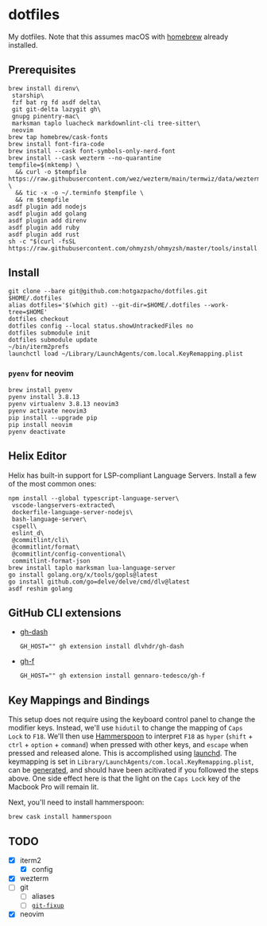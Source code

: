 # dotfiles

My dotfiles. Note that this assumes macOS with [homebrew](https://brew.sh)
already installed.

## Prerequisites

```console
brew install direnv\
 starship\
 fzf bat rg fd asdf delta\
 git git-delta lazygit gh\
 gnupg pinentry-mac\
 marksman taplo luacheck markdownlint-cli tree-sitter\
 neovim
brew tap homebrew/cask-fonts
brew install font-fira-code
brew install --cask font-symbols-only-nerd-font
brew install --cask wezterm --no-quarantine
tempfile=$(mktemp) \
  && curl -o $tempfile https://raw.githubusercontent.com/wez/wezterm/main/termwiz/data/wezterm.terminfo \
  && tic -x -o ~/.terminfo $tempfile \
  && rm $tempfile
asdf plugin add nodejs
asdf plugin add golang
asdf plugin add direnv
asdf plugin add ruby
asdf plugin add rust
sh -c "$(curl -fsSL https://raw.githubusercontent.com/ohmyzsh/ohmyzsh/master/tools/install.sh)"
```

## Install

```console
git clone --bare git@github.com:hotgazpacho/dotfiles.git $HOME/.dotfiles
alias dotfiles='$(which git) --git-dir=$HOME/.dotfiles --work-tree=$HOME'
dotfiles checkout
dotfiles config --local status.showUntrackedFiles no
dotfiles submodule init
dotfiles submodule update
~/bin/iterm2prefs
launchctl load ~/Library/LaunchAgents/com.local.KeyRemapping.plist
```

### `pyenv` for neovim

```console
brew install pyenv
pyenv install 3.8.13
pyenv virtualenv 3.8.13 neovim3
pyenv activate neovim3
pip install --upgrade pip
pip install neovim
pyenv deactivate
```

## Helix Editor

Helix has built-in support for LSP-compliant Language Servers. Install a few of
the most common ones:

```console
npm install --global typescript-language-server\
 vscode-langservers-extracted\
 dockerfile-language-server-nodejs\
 bash-language-server\
 cspell\
 eslint_d\
 @commitlint/cli\
 @commitlint/format\
 @commitlint/config-conventional\
 commitlint-format-json
brew install taplo marksman lua-language-server
go install golang.org/x/tools/gopls@latest
go install github.com/go=delve/delve/cmd/dlv@latest
asdf reshim golang
```

## GitHub CLI extensions

- [gh-dash](https://github.com/dlvhdr/gh-dash)
  ```console
  GH_HOST="" gh extension install dlvhdr/gh-dash
  ```
- [gh-f](https://github.com/gennaro-tedesco/gh-f)
  ```console
  GH_HOST="" gh extension install gennaro-tedesco/gh-f
  ```

## Key Mappings and Bindings

This setup does not require using the keyboard control panel to change the
modifier keys. Instead, we'll use `hidutil` to change the mapping of `Caps Lock`
to `F18`. We'll then use [Hammerspoon](https://hammerspoon.org) to interpret
`F18` as `hyper` (`shift` + `ctrl` + `option` + `command`) when pressed with
other keys, and `escape` when pressed and released alone. This is accomplished
using [launchd](https://www.launchd.info).
The keymapping is set in `Library/LaunchAgents/com.local.KeyRemapping.plist`,
can be [generated](https://hidutil-generator.netlify.app), and should have been
acitivated if you followed the steps above. One side effect here is that the
light on the `Caps Lock` key of the Macbook Pro will remain lit.

Next, you'll need to install hammerspoon:

```console
brew cask install hammerspoon
```

## TODO

- [x] iterm2
  - [x] config
- [x] wezterm
- [ ] git
  - [ ] aliases
  - [ ] [`git-fixup`](https://github.com/keis/git-fixup)
- [x] neovim
